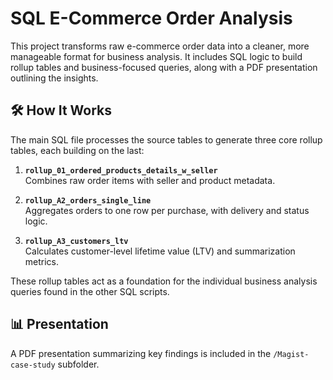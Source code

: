 # SQL E-Commerce Order Analysis

This project transforms raw e-commerce order data into a cleaner, more manageable format for business analysis. It includes SQL logic to build rollup tables and business-focused queries, along with a PDF presentation outlining the insights.

## 🛠 How It Works

The main SQL file processes the source tables to generate three core rollup tables, each building on the last:

1. **`rollup_01_ordered_products_details_w_seller`**  
   Combines raw order items with seller and product metadata.

2. **`rollup_A2_orders_single_line`**  
   Aggregates orders to one row per purchase, with delivery and status logic.

3. **`rollup_A3_customers_ltv`**  
   Calculates customer-level lifetime value (LTV) and summarization metrics.

These rollup tables act as a foundation for the individual business analysis queries found in the other SQL scripts.

## 📊 Presentation

A PDF presentation summarizing key findings is included in the `/Magist-case-study` subfolder.

